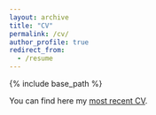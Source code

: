 ```yaml
---
layout: archive
title: "CV"
permalink: /cv/
author_profile: true
redirect_from:
  - /resume
---
```


{% include base_path %}

You can find here my <a href="/files/Academic_CV_Devaux.pdf" target="_blank">most recent CV</a>.

